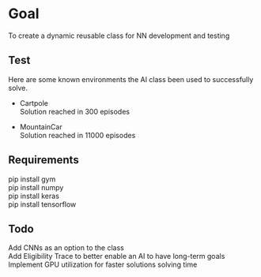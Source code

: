 Goal
===

To create a dynamic reusable class for NN development and testing

Test
---

Here are some known environments the AI class been used to successfully solve.

* Cartpole  
Solution reached in 300 episodes

* MountainCar  
Solution reached in 11000 episodes

Requirements
---
pip install gym  
pip install numpy  
pip install keras  
pip install tensorflow  

Todo
---

Add CNNs as an option to the class  
Add Eligibility Trace to better enable an AI to have long-term goals  
Implement GPU utilization for faster solutions solving time